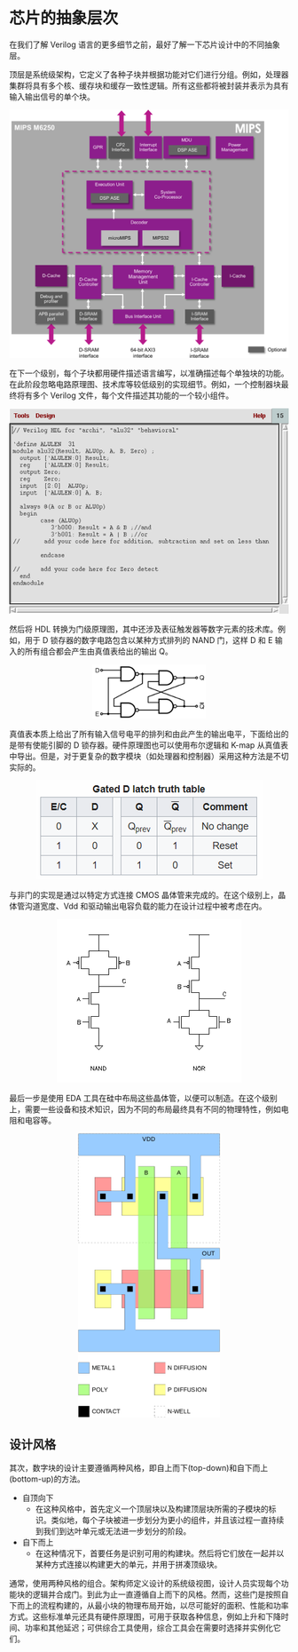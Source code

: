 # 芯片的抽象层次

在我们了解 Verilog 语言的更多细节之前，最好了解一下芯片设计中的不同抽象层。

顶层是系统级架构，它定义了各种子块并根据功能对它们进行分组。例如，处理器集群将具有多个核、缓存块和缓存一致性逻辑。所有这些都将被封装并表示为具有输入输出信号的单个块。

<p style="text-align:center"><img src="./mips.png" alt="mips" style="zoom:100%;" /></p>

在下一个级别，每个子块都用硬件描述语言编写，以准确描述每个单独块的功能。在此阶段忽略电路原理图、技术库等较低级别的实现细节。例如，一个控制器块最终将有多个 Verilog 文件，每个文件描述其功能的一个较小组件。

<p style="text-align:center"><img src="./alu.gif" alt="alu" style="zoom:100%;" /></p>

然后将 HDL 转换为门级原理图，其中还涉及表征触发器等数字元素的技术库。例如，用于 D 锁存器的数字电路包含以某种方式排列的 NAND 门，这样 D 和 E 输入的所有组合都会产生由真值表给出的输出 Q。

<p style="text-align:center"><img src="./d-latch.png" alt="d-latch" style="zoom:20%;" /></p>

真值表本质上给出了所有输入信号电平的排列和由此产生的输出电平，下面给出的是带有使能引脚的 D 锁存器。硬件原理图也可以使用布尔逻辑和 K-map 从真值表中导出。但是，对于更复杂的数字模块（如处理器和控制器）采用这种方法是不切实际的。

<p style="text-align:center"><img src="./truth-table.png" alt="truth-table" style="zoom:100%;" /></p>

与非门的实现是通过以特定方式连接 CMOS 晶体管来完成的。在这个级别上，晶体管沟道宽度、Vdd 和驱动输出电容负载的能力在设计过程中被考虑在内。

<p style="text-align:center"><img src="./cmos.gif" alt="cmos" style="zoom:100%;" /></p>

最后一步是使用 EDA 工具在硅中布局这些晶体管，以便可以制造。在这个级别上，需要一些设备和技术知识，因为不同的布局最终具有不同的物理特性，例如电阻和电容等。

<p style="text-align:center"><img src="./silicon.png" alt="silicon" style="zoom:50%;" /></p>

## 设计风格

其次，数字块的设计主要遵循两种风格，即自上而下(top-down)和自下而上(bottom-up)的方法。

- 自顶向下
    - 在这种风格中，首先定义一个顶层块以及构建顶层块所需的子模块的标识。类似地，每个子块被进一步划分为更小的组件，并且该过程一直持续到我们到达叶单元或无法进一步划分的阶段。
- 自下而上
    - 在这种情况下，首要任务是识别可用的构建块。然后将它们放在一起并以某种方式连接以构建更大的单元，并用于拼凑顶级块。

通常，使用两种风格的组合。架构师定义设计的系统级视图，设计人员实现每个功能块的逻辑并合成门。到此为止一直遵循自上而下的风格。然而，这些门是按照自下而上的流程构建的，从最小块的物理布局开始，以尽可能好的面积、性能和功率方式。这些标准单元还具有硬件原理图，可用于获取各种信息，例如上升和下降时间、功率和其他延迟；可供综合工具使用，综合工具会在需要时选择并实例化它们。


